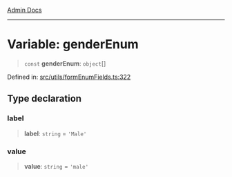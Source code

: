 [Admin Docs](/)

***

# Variable: genderEnum

> `const` **genderEnum**: `object`[]

Defined in: [src/utils/formEnumFields.ts:322](https://github.com/PalisadoesFoundation/talawa-admin/blob/main/src/utils/formEnumFields.ts#L322)

## Type declaration

### label

> **label**: `string` = `'Male'`

### value

> **value**: `string` = `'male'`
